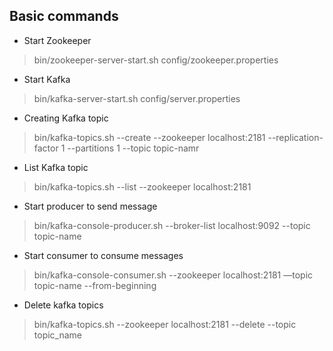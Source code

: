 ## Basic commands

* Start Zookeeper

> bin/zookeeper-server-start.sh config/zookeeper.properties

* Start Kafka

> bin/kafka-server-start.sh config/server.properties

* Creating Kafka topic

> bin/kafka-topics.sh --create --zookeeper localhost:2181 --replication-factor 1
--partitions 1 --topic topic-namr

* List Kafka topic

> bin/kafka-topics.sh --list --zookeeper localhost:2181

* Start producer to send message

> bin/kafka-console-producer.sh --broker-list localhost:9092 --topic topic-name

* Start consumer to consume messages

> bin/kafka-console-consumer.sh --zookeeper localhost:2181 —topic topic-name
--from-beginning

* Delete kafka topics

> bin/kafka-topics.sh --zookeeper localhost:2181 --delete --topic topic_name
